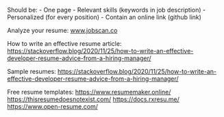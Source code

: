 Should be:
    - One page
    - Relevant skills (keywords in job description)
    - Personalized (for every position)
    - Contain an online link (github link)

Analyze your resume: www.jobscan.co

How to write an effective resume article: https://stackoverflow.blog/2020/11/25/how-to-write-an-effective-developer-resume-advice-from-a-hiring-manager/

Sample resumes: https://stackoverflow.blog/2020/11/25/how-to-write-an-effective-developer-resume-advice-from-a-hiring-manager/

Free resume templates:
https://www.resumemaker.online/
https://thisresumedoesnotexist.com/
https://docs.rxresu.me/
https://www.open-resume.com/